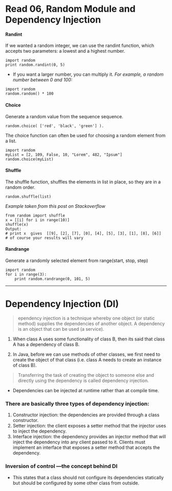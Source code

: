 # Read 06, Random Module and Dependency Injection

#### Randint
If we wanted a random integer, we can use the randint function, which accepts two parameters: a lowest and a highest number.

```
import random
print random.randint(0, 5)
```
* If you want a larger number, you can multiply it. 
_For example, a random number between 0 and 100:_

```
import random
random.random() * 100
```

#### Choice
Generate a random value from the sequence sequence.
```
random.choice( ['red', 'black', 'green'] ).
```

The choice function can often be used for choosing a random element from a list.
```
import random
myList = [2, 109, False, 10, "Lorem", 482, "Ipsum"]
random.choice(myList)
```

#### Shuffle
The shuffle function, shuffles the elements in list in place, so they are in a
random order.
```
random.shuffle(list)
```

_Example taken from this post on Stackoverflow_
```
from random import shuffle
x = [[i] for i in range(10)]
shuffle(x)
Output:
# print x  gives  [[9], [2], [7], [0], [4], [5], [3], [1], [8], [6]]
# of course your results will vary
```

#### Randrange
Generate a randomly selected element from range(start, stop, step)
```
import random
for i in range(3):
    print random.randrange(0, 101, 5)

```


____
# Dependency Injection (DI)

>ependency injection is a technique whereby one object (or static method) supplies the dependencies of another object. A dependency is an object that can be used (a service).

1. When class A uses some functionality of class B, then its said that class A has a dependency of class B.

1. In Java, before we can use methods of other classes, we first need to create the object of that class (i.e. class A needs to create an instance of class B).

> Transferring the task of creating the object to someone else and directly using the dependency is called dependency injection.

* Dependencies can be injected at runtime rather than at compile time.

### There are basically three types of dependency injection:
1. Constructor injection: the dependencies are provided through a class constructor.
1. Setter injection: the client exposes a setter method that the injector uses to inject the dependency.
1. Interface injection: the dependency provides an injector method that will inject the dependency into any client passed to it. Clients must implement an interface that exposes a setter method that accepts the dependency.

### Inversion of control —the concept behind DI
* This states that a class should not configure its dependencies statically but should be configured by some other class from outside.
